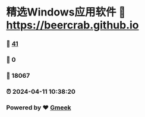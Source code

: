 # 精选Windows应用软件 :link: https://beercrab.github.io 
### :page_facing_up: [41](https://beercrab.github.io/tag.html) 
### :speech_balloon: 0 
### :hibiscus: 18067 
### :alarm_clock: 2024-04-11 10:38:20 
### Powered by :heart: [Gmeek](https://github.com/Meekdai/Gmeek)
